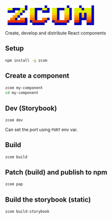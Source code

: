 ![](img/zcom.png)

Create, develop and distribute React components

## Setup
```bash
npm install -g zcom
```

## Create a component
```bash
zcom my-component
cd my-component
```

## Dev (Storybook)
```bash
zcom dev
```
Can set the port using `PORT` env var.

## Build
```bash
zcom build
```

## Patch (build) and publish to npm
```bash
zcom pap
```

## Build the storybook (static)
```bash
zcom build-storybook
```
